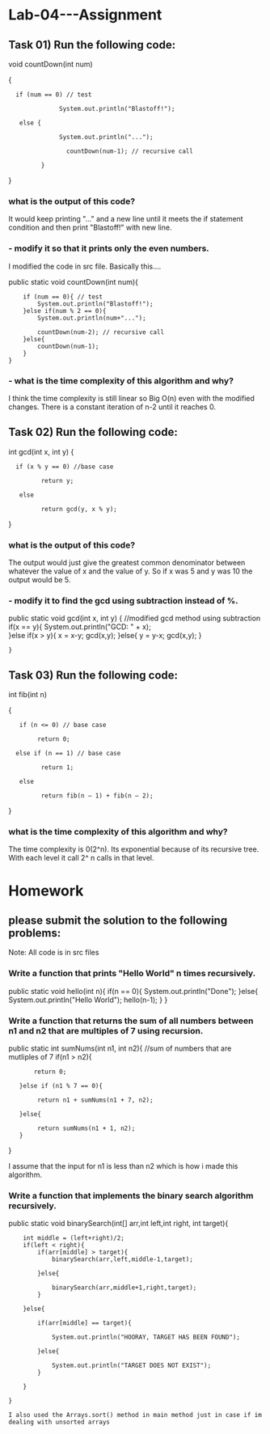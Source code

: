 # Lab-04---Assignment

## Task 01) Run the following code:

void countDown(int num)

 {

      if (num == 0) // test

                  System.out.println("Blastoff!");

       else {

                  System.out.println("...");

                    countDown(num-1); // recursive call

             } 

}


### what is the output of this code?

  It would keep printing "..." and a new line until it meets the if statement condition and then print "Blastoff!" with new line.

### - modify it so that it prints only the even numbers. 
  
  I modified the code in src file.
  Basically this....
  
  public static void countDown(int num){
        
        if (num == 0){ // test
            System.out.println("Blastoff!");
        }else if(num % 2 == 0){
            System.out.println(num+"...");
            
            countDown(num-2); // recursive call
        }else{
            countDown(num-1);
        } 
    }
  

### - what is the time complexity of this algorithm and why?

I think the time complexity is still linear so Big O(n) even with the modified changes. There is a constant iteration of n-2 until it reaches 0.


## Task 02) Run the following code:

int gcd(int x, int y) {

      if (x % y == 0) //base case

             return y;

       else

             return gcd(y, x % y);

}

### what is the output of this code?

  The output would just give the greatest common denominator between whatever the value of x and the value of y. So if x was 5 and y was 10 the output would be 5.

### - modify it to find the gcd using subtraction instead of %.

 public static void gcd(int x, int y) {
      //modified gcd method using subtraction
      if(x == y){
           System.out.println("GCD: " + x);    
      }else if(x > y){
           x = x-y;
           gcd(x,y);
       }else{
          y = y-x;
          gcd(x,y);
      }

    }
    
## Task 03) Run the following code:


int fib(int n)

{

       if (n <= 0) // base case

            return 0;

      else if (n == 1) // base case

             return 1;

       else

             return fib(n – 1) + fib(n – 2);

}

### what is the time complexity of this algorithm and why?

The time complexity is 0(2^n). Its exponential because of its recursive tree. With each level it call 2^ n calls in that level.

# Homework

## please submit the solution to the following problems:

Note: All code is in src files

### Write a function that prints "Hello World" n times recursively.

public static void hello(int n){
        if(n == 0){
            System.out.println("Done");
        }else{
            System.out.println("Hello World");
            hello(n-1);
        }
    }


### Write a function that returns the sum of all numbers between n1 and n2 that are multiples of 7 using recursion.

public static int sumNums(int n1, int n2){
      //sum of numbers that are mutliples of 7
       if(n1 > n2){
        
           return 0;
        
       }else if (n1 % 7 == 0){
            
            return n1 + sumNums(n1 + 7, n2);
       
       }else{
           
            return sumNums(n1 + 1, n2);
       }
       
        
        
   }
   
   I assume that the input for n1 is less than n2 which is how i made this algorithm.
       

### Write a function that implements the binary search algorithm recursively.

 public static void binarySearch(int[] arr,int left,int right, int target){
        
        int middle = (left+right)/2;
        if(left < right){
            if(arr[middle] > target){
                binarySearch(arr,left,middle-1,target);
            
            }else{
            
                binarySearch(arr,middle+1,right,target);
            }
        
        }else{
            
            if(arr[middle] == target){
                
                System.out.println("HOORAY, TARGET HAS BEEN FOUND");
                
            }else{
                
                System.out.println("TARGET DOES NOT EXIST");
            }
            
        }
        
    }
    
    I also used the Arrays.sort() method in main method just in case if im dealing with unsorted arrays

